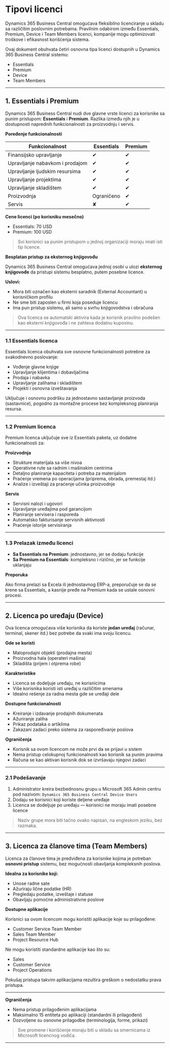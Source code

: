 # Tipovi licenci

Dynamics 365 Business Central omogućava fleksibilno licenciranje u skladu sa različitim poslovnim potrebama. Pravilnim odabirom između Essentials, Premium, Device i Team Members licenci, kompanije mogu optimizovati troškove i efikasnost korišćenja sistema.

Ovaj dokument obuhvata četiri osnovna tipa licenci dostupnih u Dynamics 365 Business Central sistemu:

- Essentials
- Premium
- Device
- Team Members

---

## 1. Essentials i Premium

Dynamics 365 Business Central nudi dve glavne vrste licenci za korisnike sa punim pristupom: **Essentials** i **Premium**. Razlika između njih je u dostupnosti naprednih funkcionalnosti za proizvodnju i servis.

**Poređenje funkcionalnosti**

| Funkcionalnost                      | Essentials | Premium  |
|------------------------------------|------------|----------|
| Finansijsko upravljanje             | ✔          | ✔        |
| Upravljanje nabavkom i prodajom     | ✔          | ✔        |
| Upravljanje ljudskim resursima      | ✔          | ✔        |
| Upravljanje projektima              | ✔          | ✔        |
| Upravljanje skladištem              | ✔          | ✔        |
| Proizvodnja                         | Ograničeno | ✔        |
| Servis                              | ✘          | ✔        |

**Cene licenci (po korisniku mesečno)**

- Essentials: 70 USD
- Premium: 100 USD

> Svi korisnici sa punim pristupom u jednoj organizaciji moraju imati isti tip licence.

**Besplatan pristup za eksternog knjigovođu**

Dynamics 365 Business Central omogućava jednoj osobi u ulozi **eksternog knjigovođe** da pristupi sistemu besplatno, putem posebne licence.

**Uslovi:**

- Mora biti označen kao eksterni saradnik (External Accountant) u korisničkom profilu
- Ne sme biti zaposlen u firmi koja poseduje licencu
- Ima pun pristup sistemu, ali samo u svrhu knjigovodstva i obračuna

> Ova licenca se automatski aktivira kada je korisnik pravilno podešen kao eksterni knjigovođa i ne zahteva dodatnu kupovinu.

---

### **1.1 Essentials licenca**

Essentials licenca obuhvata sve osnovne funkcionalnosti potrebne za svakodnevno poslovanje:

- Vođenje glavne knjige
- Upravljanje klijentima i dobavljačima
- Prodaja i nabavka
- Upravljanje zalihama i skladištem
- Projekti i osnovna izveštavanja

Uključuje i osnovnu podršku za jednostavno sastavljanje proizvoda (sastavnice), pogodno za montažne procese bez kompleksnog planiranja resursa.

---

### **1.2 Premium licenca**

Premium licenca uključuje sve iz Essentials paketa, uz dodatne funkcionalnosti za:

**Proizvodnja**

- Strukture materijala sa više nivoa
- Operativne rute sa radnim i mašinskim centrima
- Detaljno planiranje kapaciteta i potreba za materijalom
- Praćenje vremena po operacijama (priprema, obrada, premestaj itd.)
- Analize i izveštaji za praćenje učinka proizvodnje

**Servis**

- Servisni nalozi i ugovori
- Upravljanje uređajima pod garancijom
- Planiranje servisera i rasporeda
- Automatsko fakturisanje servisnih aktivnosti
- Praćenje istorije servisiranja

---

### **1.3 Prelazak između licenci**

- **Sa Essentials na Premium**: jednostavno, jer se dodaju funkcije
- **Sa Premium na Essentials**: kompleksno i rizično, jer se funkcije uklanjaju

**Preporuka**

Ako firma prelazi sa Excela ili jednostavnog ERP-a, preporučuje se da se krene sa Essentials, a kasnije pređe na Premium kada se ustale osnovni procesi.

---

## **2. Licenca po uređaju (Device)**

Ova licenca omogućava više korisnika da koriste **jedan uređaj** (računar, terminal, skener itd.) bez potrebe da svaki ima svoju licencu.

**Gde se koristi**

- Maloprodajni objekti (prodajna mesta)
- Proizvodna hala (operateri mašina)
- Skladišta (prijem i otprema robe)

**Karakteristike**

- Licenca se dodeljuje uređaju, ne korisnicima
- Više korisnika koristi isti uređaj u različitim smenama
- Idealno rešenje za radna mesta gde se uređaji dele

**Dostupne funkcionalnosti**

- Kreiranje i izdavanje prodajnih dokumenata
- Ažuriranje zaliha
- Prikaz podataka o artiklima
- Zakazani zadaci preko sistema za raspoređivanje poslova

**Ograničenja**

- Korisnik sa ovom licencom ne može prvi da se prijavi u sistem
- Nema pristup celokupnoj funkcionalnosti kao korisnik sa punim pravima
- Računa se kao aktivan korisnik dok se izvršavaju njegovi zadaci

---

### **2.1 Podešavanje**

1. Administrator kreira bezbednosnu grupu u Microsoft 365 Admin centru pod nazivom:
   `Dynamics 365 Business Central Device Users`
2. Dodaju se korisnici koji koriste deljene uređaje
3. Licenca se dodeljuje po uređaju — korisnici ne moraju imati posebne licence

> Naziv grupe mora biti tačno ovako napisan, na engleskom jeziku, bez razmaka.

---

## **3. Licenca za članove tima (Team Members)**

Licenca za članove tima je predviđena za korisnike kojima je potreban **osnovni pristup** sistemu, bez mogućnosti obavljanja kompleksnih poslova.

**Idealna za korisnike koji:**

- Unose radne sate
- Ažuriraju lične podatke (HR)
- Pregledaju podatke, izveštaje i statuse
- Obavljaju pomoćne administrativne poslove

**Dostupne aplikacije**

Korisnici sa ovom licencom mogu koristiti aplikacije koje su prilagođene:

- Customer Service Team Member
- Sales Team Member
- Project Resource Hub

Ne mogu koristiti standardne aplikacije kao što su:
- Sales
- Customer Service
- Project Operations

Pokušaj pristupa takvim aplikacijama rezultira greškom o nedostatku prava pristupa.

---

**Ograničenja**

- Nema pristup prilagođenim aplikacijama
- Maksimalno 15 entiteta po aplikaciji (standardni ili prilagođeni)
- Dozvoljene su osnovne prilagodbe (terminologija, forme, prikazi)

> Sve promene i korišćenje moraju biti u skladu sa smernicama iz Microsoft licencnog vodiča.

---